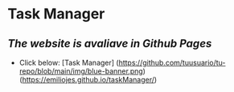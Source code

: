 # Task Manager
## _The website is avaliave in Github Pages_
- Click below:
[Task Manager] (https://github.com/tuusuario/tu-repo/blob/main/img/blue-banner.png)(https://emiliojes.github.io/taskManager/)
